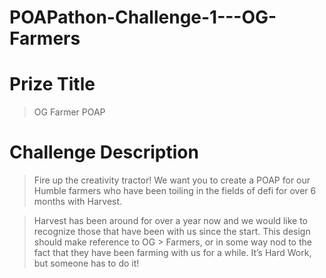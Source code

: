 # POAPathon-Challenge-1---OG-Farmers

# Prize Title
> OG Farmer POAP

# Challenge Description
> Fire up the creativity tractor! We want you to create a POAP for our Humble farmers who have been toiling in the fields of defi for over 6 months with Harvest.

> Harvest has been around for over a year now and we would like to recognize those that have been with us since the start. This design should make reference to OG > Farmers, or in some way nod to the fact that they have been farming with us for a while. It’s Hard Work, but someone has to do it!
